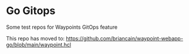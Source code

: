 # Go Gitops

Some test repos for Waypoints GitOps feature

This repo has moved to: https://github.com/briancain/waypoint-webapp-go/blob/main/waypoint.hcl
